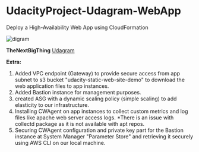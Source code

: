 # UdacityProject-Udagram-WebApp
Deploy a High-Availability Web App using CloudFormation

![digram](https://github.com/mo-qassem/UdacityProject-Udagram-WebApp/blob/d4565ed2ba9f4468a0d243bca71e18c94e30819a/Diagram.png)

**TheNextBigThing** [Udagram](http://Udagram-ALB-434827795.us-east-1.elb.amazonaws.com)

 **Extra:**

  1. Added VPC endpoint (Gateway) to provide secure access from app subnet to s3 bucket "udacity-static-web-site-demo" to download the web application files to app instances.
  2. Added Bastion instance for management purposes.
  3. created ASG with a dynamic scaling policy (simple scaling) to add elasticity to our infrastructure.
  4. Installing CWAgent on app instances to collect custom metrics and log files like apache web server access logs.
     *There is an issue with collectd package as it is not available with apt repos.
  5. Securing CWAgent configuration and private key part for the Bastion instance at System Manager "Parameter Store" and retrieving it securely using AWS CLI on our local machine.
